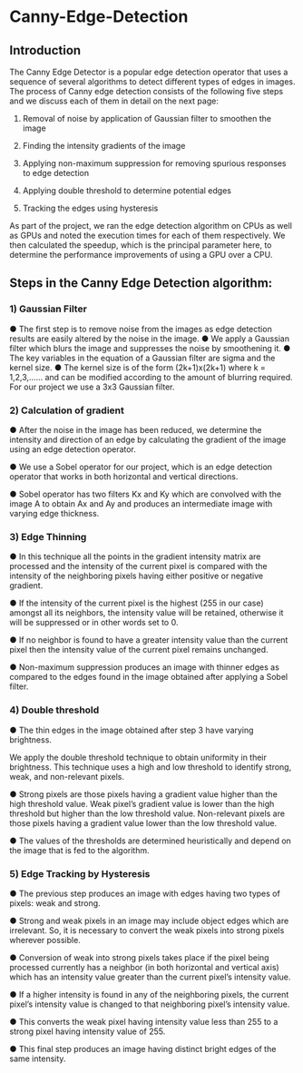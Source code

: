 # Canny-Edge-Detection

## Introduction

The Canny Edge Detector is a popular edge detection operator that uses a sequence of several algorithms to detect different types of edges in images. The process of Canny edge detection consists of the following five steps and we discuss each of them in detail on the next page:

1)	Removal of noise by application of Gaussian filter to smoothen the image

2)	Finding the intensity gradients of the image

3)	Applying non-maximum suppression for removing spurious responses to edge detection

4)	Applying double threshold to determine potential edges

5)	Tracking the edges using hysteresis

As part of the project, we ran the edge detection algorithm on CPUs as well as GPUs and noted the execution times for each of them respectively. We then calculated the speedup, which is the principal parameter here, to determine the performance improvements of using a GPU over a CPU. 


## Steps in the Canny Edge Detection algorithm:

### 1)	Gaussian Filter

●	The first step is to remove noise from the images as edge detection results are easily altered by the noise in the image. 
●	We apply a Gaussian filter which blurs the image and suppresses the noise by smoothening it. 
●	The key variables in the equation of a Gaussian filter are sigma and the kernel size. 
●	The kernel size is of the form (2k+1)x(2k+1) where k = 1,2,3,...... and can be modified according to the amount of blurring required. For our project we use a 3x3 Gaussian filter. 


### 2)	Calculation of gradient

●	After the noise in the image has been reduced, we determine the intensity and direction of an edge by calculating the gradient of the image using an edge detection operator. 

●	We use a Sobel operator for our project, which is an edge detection operator that works in both horizontal and vertical directions. 

●	Sobel operator has two filters Kx and Ky which are convolved with the image A to obtain Ax and Ay  and produces an intermediate image with varying edge thickness. 


### 3)	Edge Thinning

●	In this technique all the points in the gradient intensity matrix are processed and the intensity of the current pixel is compared with the intensity of the neighboring pixels having either positive or negative gradient. 

●	If the intensity of the current pixel is the highest (255 in our case) amongst all its neighbors, the intensity value will be retained, otherwise it will be suppressed or in other words set to 0. 

●	If no neighbor is found to have a greater intensity value than the current pixel then the intensity value of the current pixel remains unchanged. 

●	Non-maximum suppression produces an image with thinner edges as compared to the edges found in the image obtained after applying a Sobel filter. 


### 4)	Double threshold
●	The thin edges in the image obtained after step 3 have varying brightness. 

We apply the double threshold technique to obtain uniformity in their brightness. This technique uses a high and low threshold to identify strong, weak, and non-relevant pixels.

●	Strong pixels are those pixels having a gradient value higher than the high threshold value. Weak pixel’s gradient value is lower than the high threshold but higher than the low threshold value. Non-relevant pixels are those pixels having a gradient value lower than the low threshold value. 

●	The values of the thresholds are determined heuristically and depend on the image that is fed to the algorithm. 


### 5)	Edge Tracking by Hysteresis
●	The previous step produces an image with edges having two types of pixels: weak and strong. 

●	Strong and weak pixels in an image may include object edges which are irrelevant. So, it is necessary to convert the weak pixels into strong pixels wherever possible. 

●	Conversion of weak into strong pixels takes place if the pixel being processed currently has a neighbor (in both horizontal and vertical axis) which has an intensity value greater than the current pixel’s intensity value. 

●	If a higher intensity is found in any of the neighboring pixels, the current pixel’s intensity value is changed to that neighboring pixel’s intensity value. 

●	This converts the weak pixel having intensity value less than 255 to a strong pixel having intensity value of 255. 

●	This final step produces an image having distinct bright edges of the same intensity. 

